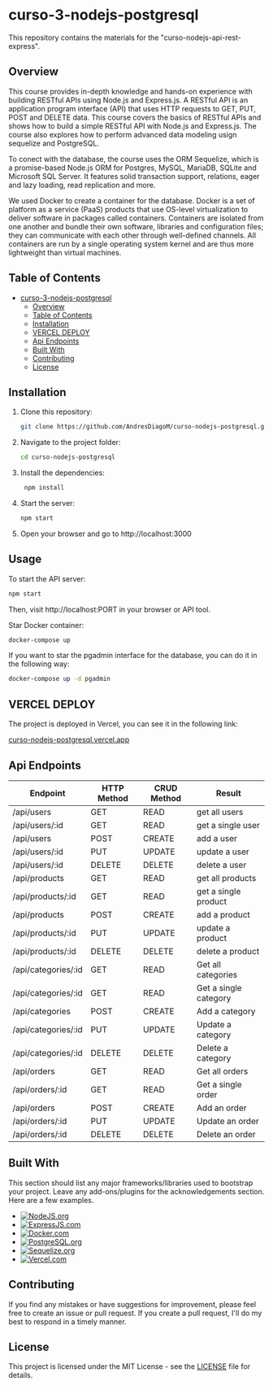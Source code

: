 # curso-3-nodejs-postgresql

This repository contains the materials for the "curso-nodejs-api-rest-express".

## Overview

This course provides in-depth knowledge and hands-on experience with building RESTful APIs using Node.js and Express.js. A RESTful API is an application program interface (API) that uses HTTP requests to GET, PUT, POST and DELETE data. This course covers the basics of RESTful APIs and shows how to build a simple RESTful API with Node.js and Express.js. The course also explores how to perform advanced data modeling usign sequelize and PostgreSQL. 

To conect with the database, the course uses the ORM Sequelize, which is a promise-based Node.js ORM for Postgres, MySQL, MariaDB, SQLite and Microsoft SQL Server. It features solid transaction support, relations, eager and lazy loading, read replication and more.

We used Docker to create a container for the database. Docker is a set of platform as a service (PaaS) products that use OS-level virtualization to deliver software in packages called containers. Containers are isolated from one another and bundle their own software, libraries and configuration files; they can communicate with each other through well-defined channels. All containers are run by a single operating system kernel and are thus more lightweight than virtual machines.

## Table of Contents

- [curso-3-nodejs-postgresql](#curso-3-nodejs-postgresql)
  - [Overview](#overview)
  - [Table of Contents](#table-of-contents)
  - [Installation](#installation)
  - [VERCEL DEPLOY](#vercel-deploy)
  - [Api Endpoints](#api-endpoints)
  - [Built With](#built-with)
  - [Contributing](#contributing)
  - [License](#license)

## Installation

1. Clone this repository:
   ```bash
   git clone https://github.com/AndresDiagoM/curso-nodejs-postgresql.git
2. Navigate to the project folder:
   ```bash
   cd curso-nodejs-postgresql
   ```
3. Install the dependencies:
   ```bash
    npm install
    ```
4. Start the server:
    ```bash
    npm start
    ```
5. Open your browser and go to http://localhost:3000

## Usage

To start the API server:

  ```bash
  npm start
  ```
Then, visit http://localhost:PORT in your browser or API tool.

Star Docker container:

  ```bash
  docker-compose up
  ```

If you want to star the pgadmin interface for the database, you can do it in the following way:

  ```bash
  docker-compose up -d pgadmin
  ```

## VERCEL DEPLOY

The project is deployed in Vercel, you can see it in the following link:

[curso-nodejs-postgresql.vercel.app](https://curso-nodejs-postgresql.vercel.app/)



## Api Endpoints

| Endpoint | HTTP Method | CRUD Method | Result |
| -------- | ----------- | ----------- | ------ |
| /api/users | GET | READ | get all users |
| /api/users/:id | GET | READ | get a single user |
| /api/users | POST | CREATE | add a user |
| /api/users/:id | PUT | UPDATE | update a user |
| /api/users/:id | DELETE | DELETE | delete a user |
| /api/products | GET | READ | get all products |
| /api/products/:id | GET | READ | get a single product |
| /api/products | POST | CREATE | add a product |
| /api/products/:id | PUT | UPDATE | update a product |
| /api/products/:id | DELETE | DELETE | delete a product |
| /api/categories/:id | GET | READ | Get all categories |
| /api/categories/:id | GET | READ | Get a single category |
| /api/categories | POST | CREATE | Add a category |
| /api/categories/:id | PUT | UPDATE | Update a category |
| /api/categories/:id | DELETE | DELETE | Delete a category |
| /api/orders | GET | READ | Get all orders |
| /api/orders/:id | GET | READ | Get a single order |
| /api/orders | POST | CREATE | Add an order |
| /api/orders/:id | PUT | UPDATE | Update an order |
| /api/orders/:id | DELETE | DELETE | Delete an order |


## Built With

This section should list any major frameworks/libraries used to bootstrap your project. Leave any add-ons/plugins for the acknowledgements section. Here are a few examples.

* [![NodeJS.org][NodeJS.org]][NodeJS-url]
* [![ExpressJS.com][ExpressJS.com]][ExpressJS-url]
* [![Docker.com][Docker.com]][Docker-url]
* [![PostgreSQL.org][PostgreSQL.org]][PostgreSQL-url]
* [![Sequelize.org][Sequelize.org]][Sequelize-url]
* [![Vercel.com][Vercel.com]][Vercel-url]


## Contributing

If you find any mistakes or have suggestions for improvement, please feel free to create an issue or pull request. If you create a pull request, I'll do my best to respond in a timely manner.

## License

This project is licensed under the MIT License - see the [LICENSE](LICENSE) file for details.

<!-- MARKDOWN LINKS & IMAGES -->
<!-- https://www.markdownguide.org/basic-syntax/#reference-style-links -->
[NodeJS.org]: https://img.shields.io/badge/Node.js-43853D?style=for-the-badge&logo=node.js&logoColor=white (NodeJS.org)
[NodeJS-url]: https://nodejs.org/es/ (NodeJS.org)

[Docker.com]: https://img.shields.io/badge/Docker-2CA5E0?style=for-the-badge&logo=docker&logoColor=white (Docker.com)
[Docker-url]: https://www.docker.com/ (Docker.com)

[PostgreSQL.org]: https://img.shields.io/badge/PostgreSQL-316192?style=for-the-badge&logo=postgresql&logoColor=white (PostgreSQL.org)
[PostgreSQL-url]: https://www.postgresql.org/ (PostgreSQL.org)

[Sequelize.org]: https://img.shields.io/badge/Sequelize-52B0E7?style=for-the-badge&logo=sequelize&logoColor=white (Sequelize.org)
[Sequelize-url]: https://sequelize.org/ (Sequelize.org)

[ExpressJS.com]: https://img.shields.io/badge/Express.js-404D59?style=for-the-badge (ExpressJS.com)
[ExpressJS-url]: https://expressjs.com/ (ExpressJS.com)

[JWT.io]: https://img.shields.io/badge/JSON%20Web%20Tokens-000000?style=for-the-badge&logo=json-web-tokens&logoColor=white (JWT.io)
[JWT-url]: https://jwt.io/ (JWT.io)

[PassportJS.com]: https://img.shields.io/badge/Passport.js-34E27A?style=for-the-badge&logo=passport&logoColor=white (PassportJS.com)
[PassportJS-url]: http://www.passportjs.org/ (PassportJS.com)

[Vercel.com]: https://img.shields.io/badge/Vercel-000000?style=for-the-badge&logo=vercel&logoColor=white (Vercel.com)
[Vercel-url]: https://vercel.com/ (Vercel.com)